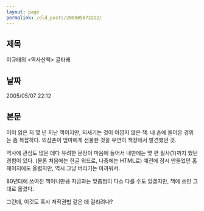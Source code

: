 ```yaml
---
layout: page
permalink: /old_posts/200505072212/
---
```


## 제목
이규태의 &lt;역사산책&gt; 글타래

## 날짜
2005/05/07 22:12

## 본문
이미 읽은 지 몇 년 지난 책이지만, 되새기는 것이 아깝지 않은 책.
내 손에 들어온 경위는 좀 복잡하다. 외삼촌이 엄마에게 선물한 것을 우연히 책장에서 발견했던 것.

역사에 관심도 많은 데다 유려한 문장이 마음에 들어서 내딴에는 몇 편 필사(?)까지 했던 경험이 있다. (물론 처음에는 한글 워드로, 나중에는 HTML로)
예전에 잠시 만들었던 홈페이지에도 올렸지만, 역시 그냥 버리기는 아까워서.

80년대에 쓰여진 책이니만큼 지금과는 맞춤범이 다소 다를 수도 있겠지만, 책에 쓰인 그대로 옮겼다.


그런데, 이것도 혹시 저작권법 같은 데 걸리려나?